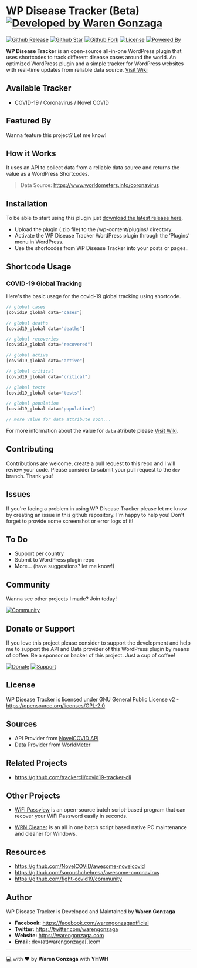 # WP Disease Tracker (Beta) [![Developed by Waren Gonzaga](https://img.shields.io/badge/Developed%20by-Waren%20Gonzaga-blue.svg?longCache=true&style=for-the-badge)](https://facebook.com/warengonzagaofficial)

[![Github Release](https://img.shields.io/github/release/warengonzaga/wp-disease-tracker.svg?style=for-the-badge)](https://github.com/warengonzaga/wp-disease-tracker/releases) [![Github Star](https://img.shields.io/github/stars/warengonzaga/wp-disease-tracker.svg?style=for-the-badge)](https://github.com/warengonzaga/wp-disease-tracker) [![Github Fork](https://img.shields.io/github/forks/warengonzaga/wp-disease-tracker.svg?style=for-the-badge)](https://github.com/warengonzaga/wp-disease-tracker) [![License](https://img.shields.io/github/license/warengonzaga/wp-disease-tracker.svg?style=for-the-badge)](https://github.com/warengonzaga/wp-disease-tracker) [![Powered By](https://img.shields.io/badge/Powered%20By-WordPress-blue.svg?style=for-the-badge)](https://wordpress.org)

**WP Disease Tracker** is an open-source all-in-one WordPress plugin that uses shortcodes to track different disease cases around the world. An optimized WordPress plugin and a simple tracker for WordPress websites with real-time updates from reliable data source. [Visit Wiki](https://github.com/warengonzaga/wp-disease-tracker/wiki)

## Available Tracker

- COVID-19 / Coronavirus / Novel COVID

## Featured By

Wanna feature this project? Let me know!

## How it Works

It uses an API to collect data from a reliable data source and returns the value as a WordPress Shortcodes.

> Data Source: <https://www.worldometers.info/coronavirus>

## Installation

To be able to start using this plugin just [download the latest release here](https://github.com/warengonzaga/wp-disease-tracker/releases/latest).

- Upload the plugin (.zip file) to the /wp-content/plugins/ directory.
- Activate the WP Disease Tracker WordPress plugin through the ‘Plugins’ menu in WordPress.
- Use the shortcodes from WP Disease Tracker into your posts or pages..

## Shortcode Usage

### COVID-19 Global Tracking

Here's the basic usage for the covid-19 global tracking using shortcode.

```php
// global cases
[covid19_global data="cases"]

// global deaths
[covid19_global data="deaths"]

// global recoveries
[covid19_global data="recovered"]

// global active
[covid19_global data="active"]

// global critical
[covid19_global data="critical"]

// global tests
[covid19_global data="tests"]

// global population
[covid19_global data="population"]

// more value for data attribute soon...
```

For more information about the value for ``data`` atribute please [Visit Wiki](https://github.com/warengonzaga/wp-disease-tracker/wiki).

## Contributing

Contributions are welcome, create a pull request to this repo and I will review your code. Please consider to submit your pull request to the ```dev``` branch. Thank you!

## Issues

If you're facing a problem in using WP Disease Tracker please let me know by creating an issue in this github repository. I'm happy to help you! Don't forget to provide some screenshot or error logs of it!

## To Do

- Support per country
- Submit to WordPress plugin repo
- More... (have suggestions? let me know!)

## Community

Wanna see other projects I made? Join today!

[![Community](https://discordapp.com/api/guilds/659684980137656340/widget.png?style=banner2)](https://bmc.xyz/l/wgofficialds)

## Donate or Support

If you love this project please consider to support the development and help me to support the API and Data provider of this WordPress plugin by means of coffee. Be a sponsor or backer of this project. Just a cup of coffee!

[![Donate](https://img.shields.io/badge/Donate-PayPal-blue.svg?style=for-the-badge)](https://paypal.me/warengonzagaofficial) [![Support](https://img.shields.io/badge/Support-Buy%20Me%20A%20Coffee-orange.svg?style=for-the-badge)](https://buymeacoff.ee/warengonzaga)

## License

WP Disease Tracker is licensed under GNU General Public License v2 - <https://opensource.org/licenses/GPL-2.0>

## Sources

- API Provider from [NovelCOVID API](https://github.com/NovelCOVID/API)
- Data Provider from [WorldMeter](https://www.worldometers.info/coronavirus)

## Related Projects

- <https://github.com/trackercli/covid19-tracker-cli>

## Other Projects

- [WiFi Passview](https://github.com/warengonzaga/wifi-passview) is an open-source batch script-based program that can recover your WiFi Password easily in seconds.

- [WRN Cleaner](https://github.com/warengonzaga/wrn-cleaner) is an all in one batch script based native PC maintenance and cleaner for Windows.

## Resources

- <https://github.com/NovelCOVID/awesome-novelcovid>
- <https://github.com/soroushchehresa/awesome-coronavirus>
- <https://github.com/fight-covid19/community>

## Author

WP Disease Tracker is Developed and Maintained by **Waren Gonzaga**

- **Facebook:** <https://facebook.com/warengonzagaofficial>
- **Twitter:** <https://twitter.com/warengonzaga>
- **Website:** <https://warengonzaga.com>
- **Email:** dev(at)warengonzaga[.]com

---

:computer: with :heart: by **Waren Gonzaga** with **YHWH**

